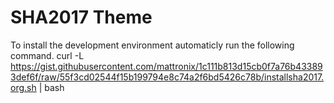 SHA2017 Theme
=============

To install the development environment automaticly run the following command. 
curl -L https://gist.githubusercontent.com/mattronix/1c111b813d15cb0f7a76b433893def6f/raw/55f3cd02544f15b199794e8c74a2f6bd5426c78b/installsha2017.org.sh | bash 


